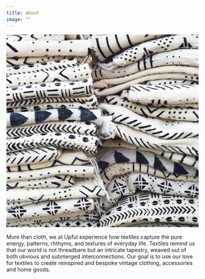 ```yaml
---
title: About
image: ""
---
```

![](image-1.jpg)

More than cloth, we at Upful experience how textiles capture the pure energy, patterns, rhthyms, and textures of everyday life. Textiles remind us that our world is not threadbare but an intricate tapestry, weaved out of both obvious and submerged interconnections. Our goal is to use our love for textiles to create reinspired and bespoke vintage clothing, accessories and home goods.